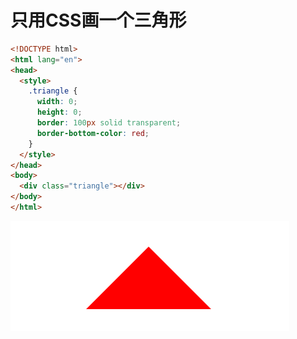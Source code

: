# 只用CSS画一个三角形



```html
<!DOCTYPE html>
<html lang="en">
<head>
  <style>
    .triangle {
      width: 0;
      height: 0;
      border: 100px solid transparent;
      border-bottom-color: red;
    }
  </style>
</head>
<body>
  <div class="triangle"></div>
</body>
</html>
```

![image-20241104204121640](markdown_assets/image-20241104204121640.png)
